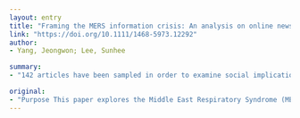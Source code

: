 ```yaml
---
layout: entry
title: "Framing the MERS information crisis: An analysis on online news media's rumour coverage"
link: "https://doi.org/10.1111/1468-5973.12292"
author:
- Yang, Jeongwon; Lee, Sunhee

summary:
- "142 articles have been sampled in order to examine social implications of news media's roles during rumour propagation. There was an alarming level of public fear during the disease outbreak due to an information crisis. The paper also concluded that there has been a decrease in risk-alarming media frames and an increase in attempts to analyze causes for the outbreak. Inductive open coding has been performed to investigate what reactions and media frames the news coverages have demonstrated during and after the information vacuum. Results The paper found 7 reaction variables were sampled from the Middle East Respiratory syndrome (MERS) during the outbreak in South Korea."

original:
- "Purpose This paper explores the Middle East Respiratory Syndrome (MERS) outbreak in South Korea in 2015 in order to examine social implications of news media's roles during rumour propagation. There was an alarming level of public fear during the disease outbreak due toan information crisis, resulted by the government's holdback of vital information and the widespread MERS rumours on social media. By paying attention to news coverage patterns of rumours and comparing them across the outbreak period, the paper examines the following research questions: (a) Under what media frames were the MERS rumours reported by the online news? (b) Which media frame did the online news use most frequently? (c) How did the media frames change during and after the information vacuum? Methods Content analysis of news articles that covered MERS rumours during the outbreak has been conducted. Inductive open coding has been performed to investigate what reactions and media frames the news coverages have demonstrated to report the rumour propagation. Sample The article samples were retrieved for big data analysis from the Big Kinds or the Korea Integrated News Database System (www.bigkinds.or.kr), by using the search terms, ?MERS? and ?SNS (Social Network Services).? A total of 142 articles have been sampled. Results The paper found 7 reaction variables and categorized them into 2 risk-reporting media frames: risk-alarming frame(Anxiety, Criticisms and Damage) and risk-mitigating frame (Government, Correction, Remedies and Causes). The paper discovered that anxiety was the most frequently observed reaction variable across all phases. The paper also concluded that there has been a decrease in risk-alarming media frames and an increase in attempts to analyze causes for the rumour propagation (Causes), as the outbreak proceeds to the second phase, when the information vacuum finally ended. Conclusion By exploring a disease outbreak in which ineffective risk management and absence of official information caused significant problems, the paper underlines the need for systematic risk communication measures, endorsed by effective collaboration among political leadership, media and the public."
---
```



